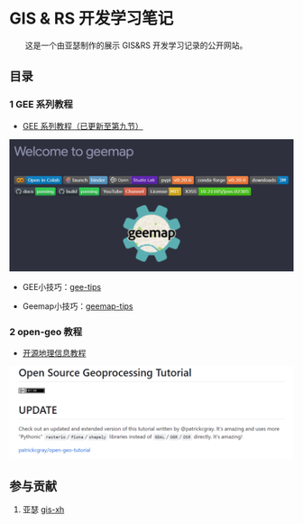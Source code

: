 # GIS & RS 开发学习笔记



&emsp;&emsp;这是一个由亚瑟制作的展示 GIS&RS 开发学习记录的公开网站。



## 目录



### 1 GEE 系列教程

- [GEE 系列教程（已更新至第九节）](./gee/gee01.md)

![image-20230422144906278](./img/image-20230422144906278.png)

- GEE小技巧：[gee-tips](./gee/gee_tips.md)

- Geemap小技巧：[geemap-tips](./gee/geemap_tips.md)


### 2 open-geo 教程

- [开源地理信息教程](./open-geo-zh/index.md)

![image-20230425105100059](./img/image-20230425105100059.png)



## 参与贡献

1. 亚瑟 [gis-xh](https://github.com/gis-xh)
